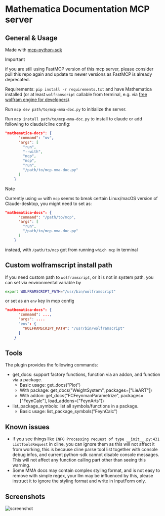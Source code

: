# Mathematica Documentation MCP server

## General & Usage

Made with [mcp-python-sdk](https://github.com/modelcontextprotocol/python-sdk)

> [!IMPORTANT]  
> if you are still using FastMCP version of this mcp server, please consider pull this repo again and update to newer versions as FastMCP is already deprecated.

Requirements: `pip install -r requirements.txt` and have Mathematica installed (or at least `wolframscript` callable from terminal, e.g. via [free wolfram engine for developers](https://www.wolfram.com/engine/index.php.en)).

Run `mcp dev path/to/mcp-mma-doc.py` to initialize the server.

Run `mcp install path/to/mcp-mma-doc.py` to install to claude or add following to claude/cline config:

```json
"mathematica-docs": {
      "command": "uv",
      "args": [
        "run",
        "--with",
        "mcp",
        "mcp",
        "run",
        "/path/to/mcp-mma-doc.py"
      ]
    }
```

> [!NOTE]
> Currently using `uv` with `mcp` seems to break certain Linux/macOS version of Claude-desktop, you might need to set as:
> ```json
> "mathematica-docs": {
>       "command": "/path/to/mcp",
>       "args": [
>         "run",
>         "/path/to/mcp-mma-doc.py"
>       ]
>     }
> ```
> instead, with `/path/to/mcp` got from running `which mcp` in terminal

## Custom wolframscript install path

If you need custom path to `wolframscript`, or it is not in system path, you can set via environmental variable by
```bash
export WOLFRAMSCRIPT_PATH="/usr/bin/wolframscript"
```
or set as an `env` key in mcp config
```json
"mathematica-docs": {
      "command": ...,
      "args": ....
      "env": {
        "WOLFRAMSCRIPT_PATH": "/usr/bin/wolframscript"
      }
    }
```

## Tools

The plugin provides the following commands:

- get_docs: support factory functions, function via an addon, and function via a package.
  - Basic usage: get_docs("Plot")
  - With package: get_docs("WeightSystem", packages=["LieART"])
  - With addon: get_docs("FCFeynmanParametrize", packages=["FeynCalc"], load_addons=["FeynArts"])
- list_package_symbols: list all symbols/functions in a package.
  - Basic usage: list_package_symbols("FeynCalc")

## Known issues

- If you see things like `INFO Processing request of type __init__.py:431 ListToolsRequest` in cline, you can ignore them as this will not affect it from working, this is because cline parse tool list together with console debug infos, and current python-sdk cannot disable console messages. This will not affect any function calling part other than seeing this warning.
- Some MMA docs may contain complex styling format, and is not easy to remove with simple regex, your llm may be influenced by this, please instruct it to ignore the styling format and write in InputForm only.

## Screenshots

![screenshot](image.png)
